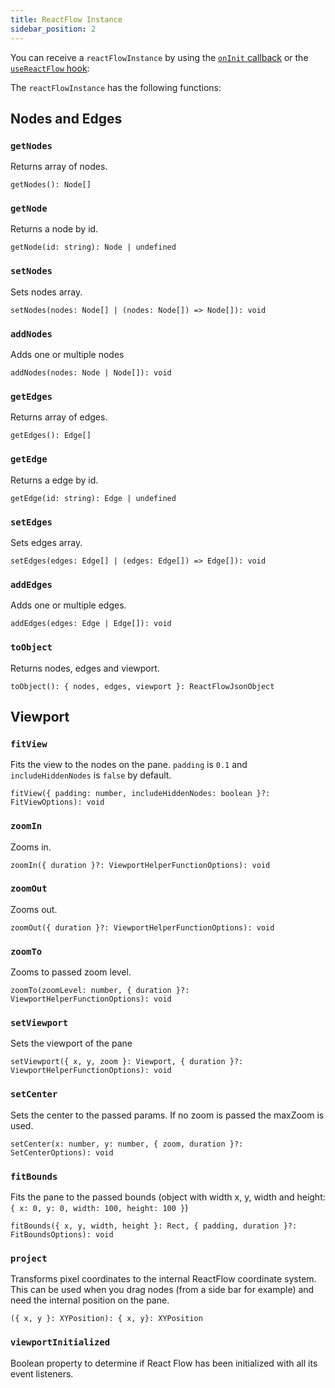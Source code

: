 ```yaml
---
title: ReactFlow Instance
sidebar_position: 2
---
```


You can receive a `reactFlowInstance` by using the [`onInit` callback](/docs/api/react-flow-props#event-handlers) or the [`useReactFlow` hook](/docs/api/hooks/use-react-flow):

The `reactFlowInstance` has the following functions:

## Nodes and Edges

### `getNodes`

Returns array of nodes.

`getNodes(): Node[]`

### `getNode`

Returns a node by id.

`getNode(id: string): Node | undefined`

### `setNodes`

Sets nodes array.

`setNodes(nodes: Node[] | (nodes: Node[]) => Node[]): void`

### `addNodes`

Adds one or multiple nodes

`addNodes(nodes: Node | Node[]): void`

### `getEdges`

Returns array of edges.

`getEdges(): Edge[]`

### `getEdge`

Returns a edge by id.

`getEdge(id: string): Edge | undefined`

### `setEdges`

Sets edges array.

`setEdges(edges: Edge[] | (edges: Edge[]) => Edge[]): void`

### `addEdges`

Adds one or multiple edges.

`addEdges(edges: Edge | Edge[]): void`

### `toObject`

Returns nodes, edges and viewport.

`toObject(): { nodes, edges, viewport }: ReactFlowJsonObject`

## Viewport

### `fitView`

Fits the view to the nodes on the pane. `padding` is `0.1` and `includeHiddenNodes` is `false` by default.

`fitView({ padding: number, includeHiddenNodes: boolean }?: FitViewOptions): void`

### `zoomIn`

Zooms in.

`zoomIn({ duration }?: ViewportHelperFunctionOptions): void`

### `zoomOut`

Zooms out.

`zoomOut({ duration }?: ViewportHelperFunctionOptions): void`

### `zoomTo`

Zooms to passed zoom level.

`zoomTo(zoomLevel: number, { duration }?: ViewportHelperFunctionOptions): void`

### `setViewport`

Sets the viewport of the pane

`setViewport({ x, y, zoom }: Viewport, { duration }?: ViewportHelperFunctionOptions): void`

### `setCenter`

Sets the center to the passed params. If no zoom is passed the maxZoom is used.

`setCenter(x: number, y: number, { zoom, duration }?: SetCenterOptions): void`

### `fitBounds`

Fits the pane to the passed bounds (object with width x, y, width and height: `{ x: 0, y: 0, width: 100, height: 100 }`)

`fitBounds({ x, y, width, height }: Rect, { padding, duration }?: FitBoundsOptions): void`

### `project`

Transforms pixel coordinates to the internal ReactFlow coordinate system. This can be used when you drag nodes (from a side bar for example) and need the internal position on the pane.

`({ x, y }: XYPosition): { x, y}: XYPosition`

### `viewportInitialized`

Boolean property to determine if React Flow has been initialized with all its event listeners.
